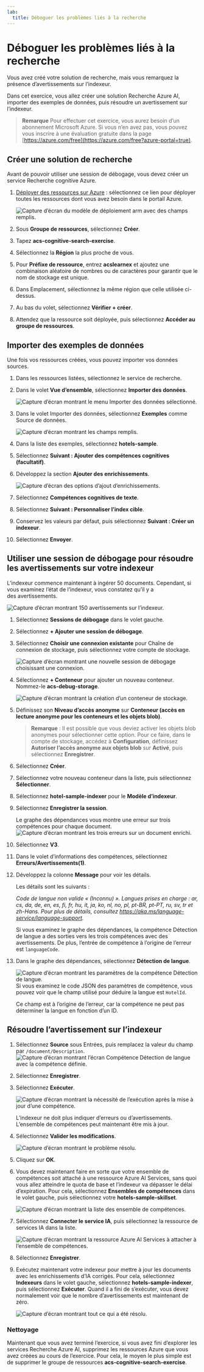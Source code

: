```yaml
---
lab:
  title: Déboguer les problèmes liés à la recherche
---
```


# Déboguer les problèmes liés à la recherche

Vous avez créé votre solution de recherche, mais vous remarquez la présence d’avertissements sur l’indexeur.

Dans cet exercice, vous allez créer une solution Recherche Azure AI, importer des exemples de données, puis résoudre un avertissement sur l’indexeur.

> **Remarque** Pour effectuer cet exercice, vous aurez besoin d’un abonnement Microsoft Azure. Si vous n’en avez pas, vous pouvez vous inscrire à une évaluation gratuite dans la page [https://azure.com/free](https://azure.com/free?azure-portal=true).

## Créer une solution de recherche

Avant de pouvoir utiliser une session de débogage, vous devez créer un service Recherche cognitive Azure.

1. [Déployer des ressources sur Azure](https://portal.azure.com/#create/Microsoft.Template/uri/https%3A%2F%2Fraw.githubusercontent.com%2FMicrosoftLearning%2Fmslearn-knowledge-mining%2Fmain%2FLabfiles%2F08-debug-search%2Fazuredeploy.json) : sélectionnez ce lien pour déployer toutes les ressources dont vous avez besoin dans le portail Azure.

    ![Capture d’écran du modèle de déploiement arm avec des champs remplis.](../media/08-media/arm-template-deployment.png)

1. Sous **Groupe de ressources**, sélectionnez **Créer**.
1. Tapez **acs-cognitive-search-exercise**.
1. Sélectionnez la **Région** la plus proche de vous.
1. Pour **Préfixe de ressource**, entrez **acslearnex** et ajoutez une combinaison aléatoire de nombres ou de caractères pour garantir que le nom de stockage est unique.
1. Dans Emplacement, sélectionnez la même région que celle utilisée ci-dessus.
1. Au bas du volet, sélectionnez **Vérifier + créer**.
1. Attendez que la ressource soit déployée, puis sélectionnez **Accéder au groupe de ressources**.

## Importer des exemples de données

Une fois vos ressources créées, vous pouvez importer vos données sources.

1. Dans les ressources listées, sélectionnez le service de recherche.

1. Dans le volet **Vue d’ensemble**, sélectionnez **Importer des données**.

      ![Capture d’écran montrant le menu Importer des données sélectionné.](../media/08-media/import-data.png)

1. Dans le volet Importer des données, sélectionnez **Exemples** comme Source de données.

      ![Capture d’écran montrant les champs remplis.](../media/08-media/import-data-selection-screen-small.png)

1. Dans la liste des exemples, sélectionnez **hotels-sample**.
1. Sélectionnez **Suivant : Ajouter des compétences cognitives (facultatif)**.
1. Développez la section **Ajouter des enrichissements**.

    ![Capture d’écran des options d’ajout d’enrichissements.](../media/08-media/add-enrichments.png)

1. Sélectionnez **Compétences cognitives de texte**.
1. Sélectionnez **Suivant : Personnaliser l’index cible**.
1. Conservez les valeurs par défaut, puis sélectionnez **Suivant : Créer un indexeur**.
1. Sélectionnez **Envoyer**.

## Utiliser une session de débogage pour résoudre les avertissements sur votre indexeur

L’indexeur commence maintenant à ingérer 50 documents. Cependant, si vous examinez l’état de l’indexeur, vous constatez qu’il y a des avertissements.

![Capture d’écran montrant 150 avertissements sur l’indexeur.](../media/08-media/indexer-warnings.png)

1. Sélectionnez **Sessions de débogage** dans le volet gauche.

1. Sélectionnez **+ Ajouter une session de débogage**.

1. Sélectionnez **Choisir une connexion existante** pour Chaîne de connexion de stockage, puis sélectionnez votre compte de stockage.

    ![Capture d’écran montrant une nouvelle session de débogage choisissant une connexion.](../media/08-media/connect-storage.png)
1. Sélectionnez **+ Conteneur** pour ajouter un nouveau conteneur. Nommez-le **acs-debug-storage**.

    ![Capture d’écran montrant la création d’un conteneur de stockage.](../media/08-media/create-storage-container.png)

1. Définissez son **Niveau d’accès anonyme** sur **Conteneur (accès en lecture anonyme pour les conteneurs et les objets blob)**.

    > **Remarque** : Il est possible que vous deviez activer les objets blob anonymes pour sélectionner cette option. Pour ce faire, dans le compte de stockage, accédez à **Configuration**, définissez **Autoriser l’accès anonyme aux objets blob** sur **Activé**, puis sélectionnez **Enregistrer**.

1. Sélectionnez **Créer**.
1. Sélectionnez votre nouveau conteneur dans la liste, puis sélectionnez **Sélectionner**.
1. Sélectionnez **hotel-sample-indexer** pour le **Modèle d’indexeur**.
1. Sélectionnez **Enregistrer la session**.

    Le graphe des dépendances vous montre une erreur sur trois compétences pour chaque document.
    ![Capture d’écran montrant les trois erreurs sur un document enrichi.](../media/08-media/warning-skill-selection.png)

1. Sélectionnez **V3**.
1. Dans le volet d’informations des compétences, sélectionnez **Erreurs/Avertissements(1)**.
1. Développez la colonne **Message** pour voir les détails.

    Les détails sont les suivants :

    *Code de langue non valide « (Inconnu) ». Langues prises en charge : ar, cs, da, de, en, es, fi, fr, hu, it, ja, ko, nl, no, pl, pt-BR, pt-PT, ru, sv, tr et zh-Hans. Pour plus de détails, consultez https://aka.ms/language-service/language-support.*

    Si vous examinez le graphe des dépendances, la compétence Détection de langue a des sorties vers les trois compétences avec des avertissements. De plus, l’entrée de compétence à l’origine de l’erreur est `languageCode`.

1. Dans le graphe des dépendances, sélectionnez **Détection de langue**.

    ![Capture d’écran montrant les paramètres de la compétence Détection de langue.](../media/08-media/language-detection-error.png)
    Si vous examinez le code JSON des paramètres de compétence, vous pouvez voir que le champ utilisé pour déduire la langue est `HotelId`.

    Ce champ est à l’origine de l’erreur, car la compétence ne peut pas déterminer la langue en fonction d’un ID.

## Résoudre l’avertissement sur l’indexeur

1. Sélectionnez **Source** sous Entrées, puis remplacez la valeur du champ par `/document/Description`.
    ![Capture d’écran montrant l’écran Compétence Détection de langue avec la compétence définie.](../media/08-media/language-detection-fix.png)
1. Sélectionnez **Enregistrer**.
1. Sélectionnez **Exécuter**.

    ![Capture d’écran montrant la nécessité de l’exécution après la mise à jour d’une compétence.](../media/08-media/rerun-debug-session.png)

    L’indexeur ne doit plus indiquer d’erreurs ou d’avertissements. L’ensemble de compétences peut maintenant être mis à jour.

1. Sélectionnez **Valider les modifications**.

    ![Capture d’écran montrant le problème résolu.](../media/08-media/error-fixed.png)
1. Cliquez sur **OK**.

1. Vous devez maintenant faire en sorte que votre ensemble de compétences soit attaché à une ressource Azure AI Services, sans quoi vous allez atteindre le quota de base et l’indexeur va dépasser le délai d’expiration. Pour cela, sélectionnez **Ensembles de compétences** dans le volet gauche, puis sélectionnez votre **hotels-sample-skillset**.

    ![Capture d’écran montrant la liste des ensemble de compétences.](../media/08-media/update-skillset.png)
1. Sélectionnez **Connecter le service IA**, puis sélectionnez la ressource de services IA dans la liste.

    ![Capture d’écran montrant la ressource Azure AI Services à attacher à l’ensemble de compétences.](../media/08-media/skillset-attach-service.png)
1. Sélectionnez **Enregistrer**.

1. Exécutez maintenant votre indexeur pour mettre à jour les documents avec les enrichissements d’IA corrigés. Pour cela, sélectionnez **Indexeurs** dans le volet gauche, sélectionnez **hotels-sample-indexer**, puis sélectionnez **Exécuter**.  Quand il a fini de s’exécuter, vous devez normalement voir que le nombre d’avertissements est maintenant de zéro.

    ![Capture d’écran montrant tout ce qui a été résolu.](../media/08-media/warnings-fixed-indexer.png)

### Nettoyage

 Maintenant que vous avez terminé l’exercice, si vous avez fini d’explorer les services Recherche Azure AI, supprimez les ressources Azure que vous avez créées au cours de l’exercice. Pour cela, le moyen le plus simple est de supprimer le groupe de ressources **acs-cognitive-search-exercise**.
